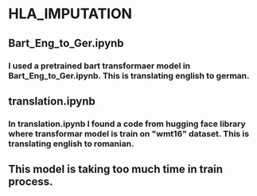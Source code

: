 # HLA_IMPUTATION
## Bart_Eng_to_Ger.ipynb
### I used a pretrained bart transformaer model in Bart_Eng_to_Ger.ipynb. This is translating english to german.
## translation.ipynb
### In translation.ipynb I found a code from hugging face library where transformar  model is train on "wmt16" dataset. This is translating english to romanian.
## This model is taking too much time in train process. 

